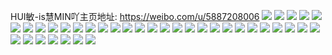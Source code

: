 HUI敏-is慧MIN吖主页地址: https://weibo.com/u/5887208006 
![](https://wx4.sinaimg.cn/mw2000/006qq7JQly1h8xn1hjv5wj30u00u0gow.jpg) 
![](https://wx4.sinaimg.cn/mw2000/006qq7JQly1h8xn1inp69j30u00u0ad3.jpg) 
![](https://wx4.sinaimg.cn/mw2000/006qq7JQly1h8xn1ft8ffj31400u07cv.jpg) 
![](https://wx4.sinaimg.cn/mw2000/006qq7JQly1h8xn3jm21fj30u01czacx.jpg) 
![](https://wx4.sinaimg.cn/mw2000/006qq7JQly1h8xn1u8cwej30u01t2799.jpg) 
![](https://wx4.sinaimg.cn/mw2000/006qq7JQly1h8ttme4189j31400u00zm.jpg) 
![](https://wx4.sinaimg.cn/mw2000/006qq7JQly1h8s9tswjy8j30u0071q3f.jpg) 
![](https://wx4.sinaimg.cn/mw2000/006qq7JQly1h8s9uypz2aj30u0053t91.jpg) 
![](https://wx4.sinaimg.cn/mw2000/006qq7JQly1h8oh1kl359j30wr138gvs.jpg) 
![](https://wx4.sinaimg.cn/mw2000/006qq7JQly1h8oh1lk4wfj30wr151qnt.jpg) 
![](https://wx4.sinaimg.cn/mw2000/006qq7JQly1h8oh3ke0rhj30u01i5gq4.jpg) 
![](https://wx4.sinaimg.cn/mw2000/006qq7JQly1h8oh3x6eclj30u01h9tdc.jpg) 
![](https://wx4.sinaimg.cn/mw2000/006qq7JQly1h8hfrbgpdtj30u01407g1.jpg) 
![](https://wx4.sinaimg.cn/mw2000/006qq7JQly1h8hfrat80fj30u00u8jww.jpg) 
![](https://wx4.sinaimg.cn/mw2000/006qq7JQly1h8hfrc3w3bj30u018gqgv.jpg) 
![](https://wx4.sinaimg.cn/mw2000/006qq7JQly1h8hfrgthakj31t20u0jxm.jpg) 
![](https://wx4.sinaimg.cn/mw2000/006qq7JQly1h8hfrd0x1cj30u01187bw.jpg) 
![](https://wx4.sinaimg.cn/mw2000/006qq7JQly1h8hfrdma1tj30u0140tj9.jpg) 
![](https://wx4.sinaimg.cn/mw2000/006qq7JQly1h8hfrcf2ycj30u0140tdm.jpg) 
![](https://wx4.sinaimg.cn/mw2000/006qq7JQly1h7yz0125v3j32c0340b2a.jpg) 
![](https://wx4.sinaimg.cn/mw2000/006qq7JQly1h7yyzjxjn4j334033n4qr.jpg) 
![](https://wx4.sinaimg.cn/mw2000/006qq7JQly1h7yyzyj2zfj32c03407wi.jpg) 
![](https://wx4.sinaimg.cn/mw2000/006qq7JQly1h7yz0z5hjwj32dc35sb29.jpg) 
![](https://wx4.sinaimg.cn/mw2000/006qq7JQly1h7har1h75fj30u01fktgd.jpg) 
![](https://wx4.sinaimg.cn/mw2000/006qq7JQly1h7dxt8lt2hj30sp12aak2.jpg) 
![](https://wx4.sinaimg.cn/mw2000/006qq7JQly1h7dxtanbguj30u010qgm2.jpg) 
![](https://wx4.sinaimg.cn/mw2000/006qq7JQly1h7dxt94ce7j32jr340kjl.jpg) 
![](https://wx4.sinaimg.cn/mw2000/006qq7JQly1h7dxta32waj30u00v03zl.jpg) 
![](https://wx4.sinaimg.cn/mw2000/006qq7JQly1h7dxtoem1kj31o02804fc.jpg) 
![](https://wx4.sinaimg.cn/mw2000/006qq7JQly1h7dxtauq9qj30u0140myc.jpg) 
![](https://wx4.sinaimg.cn/mw2000/006qq7JQly1h7dxtb3z03j30u012oagr.jpg) 
![](https://wx4.sinaimg.cn/mw2000/006qq7JQly1h7dxtrmhxwj32c0340hdt.jpg) 
![](https://wx4.sinaimg.cn/mw2000/006qq7JQly1h7dxtbcf74j30u014043m.jpg) 
![](https://wx4.sinaimg.cn/mw2000/006qq7JQly1h75wzsgoo4j30u014076u.jpg) 
![](https://wx4.sinaimg.cn/mw2000/006qq7JQly1h75wzt58unj30u0140dne.jpg) 
![](https://wx4.sinaimg.cn/mw2000/006qq7JQly1h75wztt1krj30u0140jzg.jpg) 
![](https://wx4.sinaimg.cn/mw2000/006qq7JQly1h75wzuot7oj30u0140tgs.jpg) 
